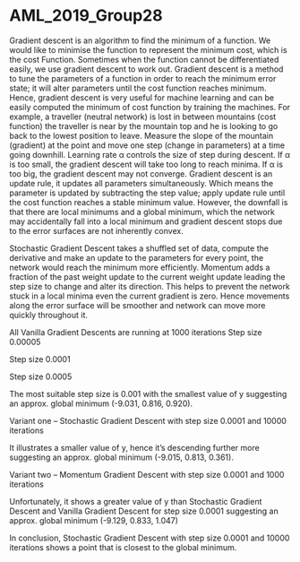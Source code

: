 # AML_2019_Group28

Gradient descent is an algorithm to find the minimum of a function. We would like to minimise the function to represent the minimum cost, which is the cost Function. Sometimes when the function cannot be differentiated easily, we use gradient descent to work out. Gradient descent is a method to tune the parameters of a function in order to reach the minimum error state; it will alter parameters until the cost function reaches minimum. Hence, gradient descent is very useful for machine learning and can be easily computed the minimum of cost function by training the machines.
For example, a traveller (neutral network) is lost in between mountains (cost function) the traveller is near by the mountain top and he is looking to go back to the lowest position to leave.
Measure the slope of the mountain (gradient) at the point and move one step (change in parameters) at a time going downhill. 
Learning rate α controls the size of step during descent. If α is too small, the gradient descent will take too long to reach minima. If α is too big, the gradient descent may not converge.
Gradient descent is an update rule, it updates all parameters simultaneously. Which means the parameter is updated by subtracting the step value; apply update rule until the cost function reaches a stable minimum value. 
However, the downfall is that there are local minimums and a global minimum, which the network may accidentally fall into a local minimum and gradient descent stops due to the error surfaces are not inherently convex. 
	
Stochastic Gradient Descent takes a shuffled set of data, compute the derivative and make an update to the parameters for every point, the network would reach the minimum more efficiently.
Momentum adds a fraction of the past weight update to the current weight update leading the step size to change and alter its direction. This helps to prevent the network stuck in a local minima even the current gradient is zero. Hence movements along the error surface will be smoother and network can move more quickly throughout it. 
  

All Vanilla Gradient Descents are running at 1000 iterations
Step size 0.00005


Step size 0.0001
 

Step size 0.0005
 
The most suitable step size is 0.001 with the smallest value of y suggesting an approx. global minimum 
(-9.031, 0.816, 0.920).

Variant one – Stochastic Gradient Descent with step size 0.0001 and 10000 iterations
 
It illustrates a smaller value of y, hence it’s descending further more suggesting an approx. global minimum (-9.015, 0.813, 0.361).

Variant two – Momentum Gradient Descent with step size 0.0001 and 1000 iterations
 
Unfortunately, it shows a greater value of y than Stochastic Gradient Descent and Vanilla Gradient Descent for step size 0.0001 suggesting an approx. global minimum (-9.129, 0.833, 1.047)

In conclusion, Stochastic Gradient Descent with step size 0.0001 and 10000 iterations shows a point that is closest to the global minimum.
